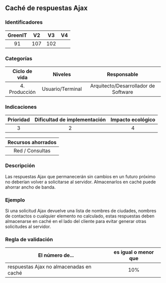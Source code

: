 ## Caché de respuestas Ajax

 ### Identificadores

 | GreenIT | V2  | V3  | V4  |
 | :-----: | :-: | :-: | :-: |
 |    91   | 107 | 102 |     |

 ### Categorías

 | Ciclo de vida |      Niveles     |             Responsable              |
 | :-----------: | :--------------: | :----------------------------------: |
 | 4. Producción | Usuario/Terminal | Arquitecto/Desarrollador de Software |

 ### Indicaciones

 | Prioridad | Dificultad de implementación | Impacto ecológico |
 | :-------: | :--------------------------: | :---------------: |
 |     3     |              2               |          4        |

 |      Recursos ahorrados   |
 | :-----------------------: |
 |        Red / Consultas    |

 ### Descripción

 Las respuestas Ajax que permanecerán sin cambios en un futuro próximo no deberían volver a solicitarse al servidor. Almacenarlos en caché puede ahorrar ancho de banda.

 ### Ejemplo

 Si una solicitud Ajax devuelve una lista de nombres de ciudades, nombres de contactos o cualquier elemento no calculado, estas respuestas deben almacenarse en caché en el lado del cliente para evitar generar otras solicitudes al servidor.

 ### Regla de validación

 | El número de...                         | es igual o menor que |
 | --------------------------------------- | :------------------: |
 | respuestas Ajax no almacenadas en caché |          10%         |
